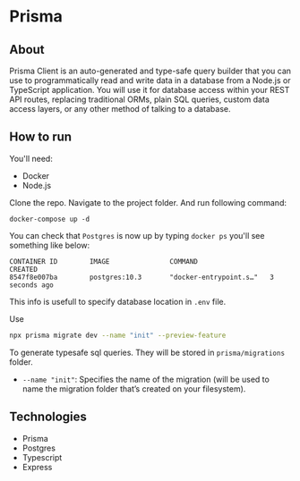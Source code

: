# Prisma

## About

Prisma Client is an auto-generated and type-safe query builder that you
can use to programmatically read and write data in a database from a
Node.js or TypeScript application. You will use it for database
access within your REST API routes, replacing traditional ORMs, plain
SQL queries, custom data access layers, or any other method of talking
to a database.

## How to run

You'll need:

- Docker
- Node.js

Clone the repo. Navigate to the project folder. And run following command:

```docker
docker-compose up -d
```

You can check that `Postgres` is now up by typing `docker ps` you'll see
something like below:

```text
CONTAINER ID        IMAGE               COMMAND                  CREATED
8547f8e007ba        postgres:10.3       "docker-entrypoint.s…"   3 seconds ago 
```

This info is usefull to specify database location in `.env` file.

Use

```bash
npx prisma migrate dev --name "init" --preview-feature
```

To generate typesafe sql queries. They will be stored in `prisma/migrations` folder.

- `--name "init"`: Specifies the name of the migration (will be used to name the migration folder that’s created on your filesystem).

## Technologies

- Prisma
- Postgres
- Typescript
- Express
